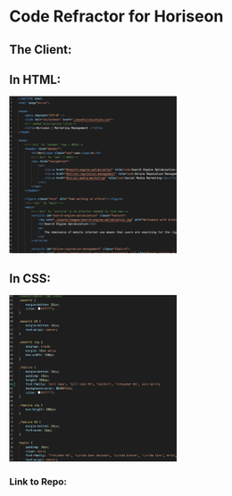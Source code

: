 # Code Refractor for Horiseon
## The Client:
 

## In HTML:

[<img src="assets/images/htmlrefractor.png" width="300"/>](assets/images/htmlrefractor.png)

## In CSS:

[<img src="assets/images/cssrefrator.png" width="300"/>](assets/images/cssrefrator.png)

### Link to Repo:  
